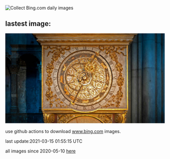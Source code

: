 ![Collect Bing.com daily images](https://github.com/counter2015/bing-daily-images/workflows/Collect%20Bing.com%20daily%20images/badge.svg)
## lastest image:
![](images/LyonAstronomical.jpg)

use github actions to download www.bing.com images.

last update:2021-03-15 01:55:15 UTC

all images since 2020-05-10 [here](https://github.com/counter2015/bing-daily-images/tree/master/images) 
